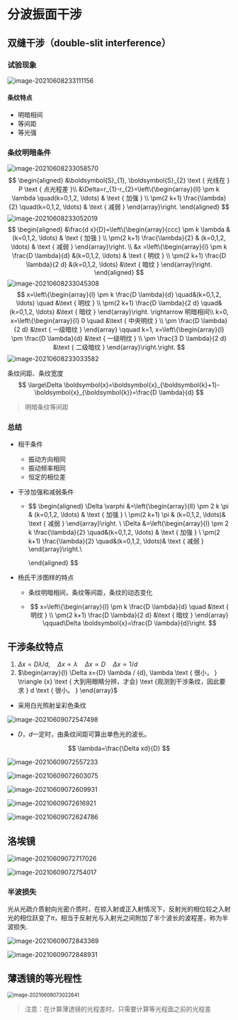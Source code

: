 # 分波振面干涉

## 双缝干涉（double-slit interference）

### 试验现象

![image-20210608233111156](image/image-20210608233111156.png)

#### 条纹特点

+   明暗相间
+   等间距
+   等光强

### 条纹明暗条件

![image-20210608233058570](image/image-20210608233058570.png)
$$
\begin{aligned}
&\boldsymbol{S}_{1}, \boldsymbol{S}_{2} \text { 光线在 } P \text { 点光程差 }\\
&\Delta=r_{1}-r_{2}=\left\{\begin{array}{ll}
\pm k \lambda \quad(k=0,1,2, \ldots) & \text { 加强 } \\
\pm(2 k+1) \frac{\lambda}{2} \quad(k=0,1,2, \ldots) & \text { 减弱 }
\end{array}\right.
\end{aligned}
$$
![image-20210608233052019](image/image-20210608233052019.png)
$$
\begin{aligned}
&\frac{d x}{D}=\left\{\begin{array}{ccc}
\pm k \lambda & (k=0,1,2, \ldots) & \text { 加强 } \\
\pm(2 k+1) \frac{\lambda}{2} & (k=0,1,2, \ldots) & \text { 减弱 }
\end{array}\right. \\
&x =\left\{\begin{array}{l}
\pm k \frac{D \lambda}{d} &(k=0,1,2, \ldots) & \text { 明纹 } \\
\pm(2 k+1) \frac{D \lambda}{2 d} &(k=0,1,2, \ldots)  &\text { 暗纹 }
\end{array}\right.
\end{aligned}
$$
![image-20210608233045308](image/image-20210608233045308.png)
$$
x=\left\{\begin{array}{l}
\pm k \frac{D \lambda}{d} \quad&(k=0,1,2, \ldots) \quad &\text { 明纹 } \\
\pm(2 k+1) \frac{D \lambda}{2 d} \quad&(k=0,1,2, \ldots) &\text { 暗纹 }
\end{array}\right. \rightarrow 明暗相间\\
k=0, x=\left\{\begin{array}{l}
0 \quad &\text { 中央明纹 } \\
\pm \frac{D \lambda}{2 d} &\text { 一级暗纹 }
\end{array} \qquad k=1, x=\left\{\begin{array}{l}
\pm \frac{D \lambda}{d} &\text { 一级明纹 } \\
\pm \frac{3 D \lambda}{2 d} &\text { 二级暗纹 }
\end{array}\right.\right.
$$
![image-20210608233033582](image/image-20210608233033582.png)

条纹间距、条纹宽度
$$
\large\Delta \boldsymbol{x}=\boldsymbol{x}_{\boldsymbol{k}+1}-\boldsymbol{x}_{\boldsymbol{k}}=\frac{D \lambda}{d}
$$

>   明暗条纹等间距

### 总结

+   相干条件
    +   振动方向相同
    +   振动频率相同
    +   恒定的相位差

+   干涉加强和减弱条件

    +   $$
        \begin{aligned}
        \Delta \varphi &=\left\{\begin{array}{ll}
        \pm 2 k \pi & (k=0,1,2, \ldots) & \text { 加强 } \\
        \pm(2 k+1) \pi & (k=0,1,2, \ldots)& \text { 减弱 }
        \end{array}\right. \\
        \Delta &=\left\{\begin{array}{l}
        \pm 2 k \frac{\lambda}{2} \quad&(k=0,1,2, \ldots) & \text { 加强 } \\
        \pm(2 k+1) \frac{\lambda}{2} \quad&(k=0,1,2, \ldots)& \text { 减弱 }
        \end{array}\right.\\
        
        \end{aligned}
        $$

+   杨氏干涉图样的特点

    +   条纹明暗相间，条纹等间距，条纹的动态变化

    +   $$
        x=\left\{\begin{array}{l}
        \pm k \frac{D \lambda}{d} \quad &\text { 明纹 } \\
        \pm(2 k+1) \frac{D \lambda}{2 d} &\text { 暗纹 }
        \end{array} \qquad\Delta \boldsymbol{x}=\frac{D \lambda}{d}\right.
        $$

        

## 干涉条纹特点

1.  $\Delta x=D \lambda / d, \quad \Delta x \propto \lambda \quad \Delta x \propto D \quad \Delta x \propto 1 / d$
2.  $\begin{array}{l}
    \Delta x={D} \lambda / {d}, \lambda \text { 很小， } \triangle {x} \text { 大到用眼睛分辨，才会}
    \text {观测到干涉条纹，因此要求 } d \text { 很小。 }
    \end{array}$

+   采用白光照射呈彩色条纹

![image-20210609072547498](image/image-20210609072547498.png)

+   $D，d$一定时，由条纹间距可算出单色光的波长。

$$
\lambda=\frac{\Delta xd}{D}
$$

![image-20210609072557233](image/image-20210609072557233.png)

![image-20210609072603075](image/image-20210609072603075.png)

![image-20210609072609931](image/image-20210609072609931.png)

![image-20210609072616921](image/image-20210609072616921.png)

![image-20210609072624786](image/image-20210609072624786.png)

## 洛埃镜

![image-20210609072717026](image/image-20210609072717026.png)

![image-20210609072754017](image/image-20210609072754017.png)

### 半波损失

光从光疏介质射向光密介质时，在掠入射或正入射情况下，反射光的相位较之入射光的相位跃变了$\pi$，相当于反射光与入射光之间附加了半个波长的波程差，称为半波损失.

![image-20210609072843369](image/image-20210609072843369.png)

![image-20210609072848931](image/image-20210609072848931.png)

## 薄透镜的等光程性

<img src="image/image-20210609073022641.png" alt="image-20210609073022641" style="zoom:80%;" />

>   注意：在计算薄透镜的光程差时，只需要计算等光程面之前的光程差

